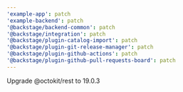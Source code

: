 ```yaml
---
'example-app': patch
'example-backend': patch
'@backstage/backend-common': patch
'@backstage/integration': patch
'@backstage/plugin-catalog-import': patch
'@backstage/plugin-git-release-manager': patch
'@backstage/plugin-github-actions': patch
'@backstage/plugin-github-pull-requests-board': patch
---
```


Upgrade @octokit/rest to 19.0.3
